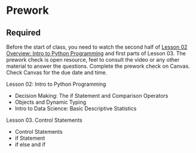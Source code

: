Prework
======

Required
------

Before the start of class, you need to watch the second half of [Lesson 02 Overview: Intro to Python Programming](https://learning.oreilly.com/videos/python-fundamentals/9780135917411/9780135917411-PFLL_Lesson02_00) and first parts of Lesson 03. The prework check is open resource, feel to consult the video or any other material to answer the questions. Complete the prework check on Canvas. Check Canvas for the due date and  time.

Lesson 02: Intro to Python Programming 

- Decision Making: The if Statement and Comparison Operators
- Objects and Dynamic Typing
- Intro to Data Science: Basic Descriptive Statistics

Lesson 03. Control Statements

- Control Statements
- if Statement
- if else and if
